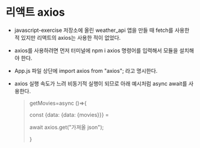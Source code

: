 # 리액트 axios

+ javascript-exercise 저장소에 올린 weather_api 앱을 만들 때 fetch를 사용한 적 있지만 리액트의 axios는 사용한 적이 없었다.
+ axios를 사용하려면 먼저 터미널에 npm i axios 명령어를 입력해서 모듈을 설치해야 한다.
+ App.js 파일 상단에 import axios from "axios"; 라고 명시한다.
+ axios 실행 속도가 느려 비동기적 실행이 되므로 아래 예시처럼 async await를 사용한다.
  
    > getMovies=async ()=>{
    >
    > const {data: {data: {movies}}} = 
    >
    > await axios.get("가져올 json");
    >
    > }

